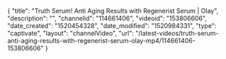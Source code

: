 {
    "title": "Truth Serum! Anti Aging Results with Regenerist Serum | Olay",
    "description": "",
    "channelid": "114661406",
    "videoid": "153806606",
    "date_created": "1520454328",
    "date_modified": "1520984331",
    "type": "captivate",
    "layout": "channelVideo",
    "url": "\/latest-videos\/truth-serum-anti-aging-results-with-regenerist-serum-olay-mp4\/114661406-153806606"
}